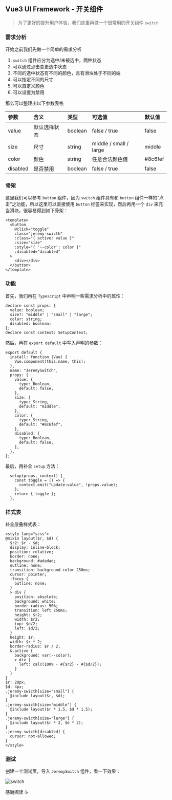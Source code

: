 ## Vue3 UI  Framework - 开关组件

> 为了更好的提升用户体验，我们这里再做一个很常用的开关组件 `switch`

### 需求分析

开始之前我们先做一个简单的需求分析

1. `switch` 组件应分为选中/未被选中，两种状态
2. 可以通过点击变更选中状态
3. 不同的选中状态有不同的颜色，且有滑块处于不同的端
4. 可以指定不同的尺寸
5. 可以自定义颜色
6. 可以设置为禁用

那么可以整理出以下参数表格

| 参数     | 含义         | 类型    | 可选值                 | 默认值  |
| :------- | :----------- | :------ | :--------------------- | :------ |
| value    | 默认选择状态 | boolean | false / true           | false   |
| size     | 尺寸         | string  | middle / small / large | middle  |
| color    | 颜色         | string  | 任意合法颜色值         | #8c6fef |
| disabled | 是否禁用     | boolean | false / true           | false   |

### 骨架

这里我们可以参考 `button` 组件，因为 `switch` 组件具有和 `button` 组件一样的”点击”之功能，所以这里可以直接使用 `button` 标签来实现，然后再用一个 `div` 来充当滑块，很容易得到如下骨架：

```vue
<template>
  <button
    @click="toggle"
    class="jeremy-swicth"
    :class="{ active: value }"
    :size="size"
    :style="{ '--color': color }"
    :disabled="disabled"
  >
    <div></div>
  </button>
</template>
```

### 功能

首先，我们再在 `Typescript` 中声明一些需求分析中的属性：

```vue
declare const props: {
  value: boolean;
  size?: "middle" | "small" | "large";
  color: string;
  disabled: boolean;
};
declare const context: SetupContext;
```

然后，再在 `export default` 中写入声明的参数：

```vue
export default {
  install: function (Vue) {
    Vue.component(this.name, this);
  },
  name: "JeremySwitch",
  props: {
    value: {
      type: Boolean,
      default: false,
    },
    size: {
      type: String,
      default: "middle",
    },
    color: {
      type: String,
      default: "#8c6fef",
    },
    disabled: {
      type: Boolean,
      default: false,
    },
  },
};
```

最后，再补全 `setup` 方法：

```vue
  setup(props, context) {
    const toggle = () => {
      context.emit("update:value", !props.value);
    };
    return { toggle };
  },
```

### 样式表

补全层叠样式表：

```vue
<style lang="scss">
@mixin layout($r, $d) {
  $r2: $r - $d;
  display: inline-block;
  position: relative;
  border: none;
  background: #adadad;
  outline: none;
  transition: background-color 250ms;
  cursor: pointer;
  :focus {
    outline: none;
  }
  > div {
    position: absolute;
    background: white;
    border-radius: 50%;
    transition: left 250ms;
    height: $r2;
    width: $r2;
    top: $d/2;
    left: $d/2;
  }
  height: $r;
  width: $r * 2;
  border-radius: $r / 2;
  &.active {
    background: var(--color);
    > div {
      left: calc(100% - #{$r2} - #{$d/2});
    }
  }
}
$r: 20px;
$d: 4px;
.jeremy-swicth[size="small"] {
  @include layout($r, $d);
}
.jeremy-swicth[size="middle"] {
  @include layout($r * 1.5, $d * 1.5);
}
.jeremy-swicth[size="large"] {
  @include layout($r * 2, $d * 2);
}
.jeremy-swicth[disabled] {
  cursor: not-allowed;
}
</style>
```

### 测试

创建一个测试页，导入 `JeremySwitch` 组件，看一下效果：

![switch](https://gitee.com/jeremywuiot/img-res-all/raw/master/src/iie_shop/switch.gif)

感谢阅读 :coffee: